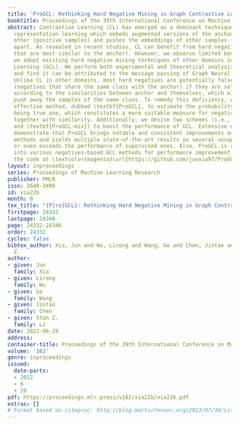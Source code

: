 ```yaml
---
title: 'ProGCL: Rethinking Hard Negative Mining in Graph Contrastive Learning'
booktitle: Proceedings of the 39th International Conference on Machine Learning
abstract: Contrastive Learning (CL) has emerged as a dominant technique for unsupervised
  representation learning which embeds augmented versions of the anchor close to each
  other (positive samples) and pushes the embeddings of other samples (negatives)
  apart. As revealed in recent studies, CL can benefit from hard negatives (negatives
  that are most similar to the anchor). However, we observe limited benefits when
  we adopt existing hard negative mining techniques of other domains in Graph Contrastive
  Learning (GCL). We perform both experimental and theoretical analysis on this phenomenon
  and find it can be attributed to the message passing of Graph Neural Networks (GNNs).
  Unlike CL in other domains, most hard negatives are potentially false negatives
  (negatives that share the same class with the anchor) if they are selected merely
  according to the similarities between anchor and themselves, which will undesirably
  push away the samples of the same class. To remedy this deficiency, we propose an
  effective method, dubbed \textbf{ProGCL}, to estimate the probability of a negative
  being true one, which constitutes a more suitable measure for negatives’ hardness
  together with similarity. Additionally, we devise two schemes (i.e., \textbf{ProGCL-weight}
  and \textbf{ProGCL-mix}) to boost the performance of GCL. Extensive experiments
  demonstrate that ProGCL brings notable and consistent improvements over base GCL
  methods and yields multiple state-of-the-art results on several unsupervised benchmarks
  or even exceeds the performance of supervised ones. Also, ProGCL is readily pluggable
  into various negatives-based GCL methods for performance improvement. We release
  the code at \textcolor{magenta}\url{https://github.com/junxia97/ProGCL}.
layout: inproceedings
series: Proceedings of Machine Learning Research
publisher: PMLR
issn: 2640-3498
id: xia22b
month: 0
tex_title: "{P}ro{GCL}: Rethinking Hard Negative Mining in Graph Contrastive Learning"
firstpage: 24332
lastpage: 24346
page: 24332-24346
order: 24332
cycles: false
bibtex_author: Xia, Jun and Wu, Lirong and Wang, Ge and Chen, Jintao and Li, Stan
  Z.
author:
- given: Jun
  family: Xia
- given: Lirong
  family: Wu
- given: Ge
  family: Wang
- given: Jintao
  family: Chen
- given: Stan Z.
  family: Li
date: 2022-06-28
address:
container-title: Proceedings of the 39th International Conference on Machine Learning
volume: '162'
genre: inproceedings
issued:
  date-parts:
  - 2022
  - 6
  - 28
pdf: https://proceedings.mlr.press/v162/xia22b/xia22b.pdf
extras: []
# Format based on citeproc: http://blog.martinfenner.org/2013/07/30/citeproc-yaml-for-bibliographies/
---
```

